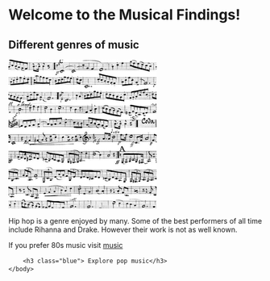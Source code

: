 
<html lang="en">
    <head>
        <title>
          Hello! 
        </title>
    <link rel="stylesheet" type="text/css" href="https://MaureenC20.github.io/style.css"> 
    </head>
    <body class="background backgroundimage">
        <h1 class="title orange"> Welcome to the Musical Findings! </h1>
        <h2 class="green"> Different genres of music</h2>
        <img src="Musical Notes.jpeg" alt="Musical notes">
        <p> Hip hop is a genre enjoyed by many. Some of the best performers of all time include Rihanna and Drake.
            However their work is not as well known.</p>
        <p> If you prefer 80s music visit <a href="https://www.youtube.com/watch?v=dQw4w9WgXcQ>80s"> music</a>
            
        <h3 class="blue"> Explore pop music</h3>
    </body>
</html>
